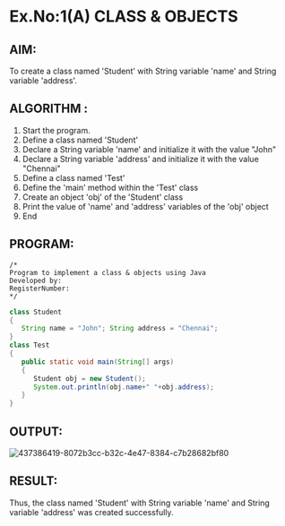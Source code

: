 # Ex.No:1(A) CLASS & OBJECTS

## AIM:
To create a class named 'Student' with String variable 'name' and String variable 'address'.

## ALGORITHM :
1.	Start the program.
2.	Define a class named 'Student'
3.	Declare a String variable 'name' and initialize it with the value "John"
4.	Declare a String variable 'address' and initialize it with the value "Chennai"
5.	Define a class named 'Test'
6.	Define the 'main' method within the 'Test' class
7.	Create an object 'obj' of the 'Student' class
8.	Print the value of 'name' and 'address' variables of the 'obj' object
9.	End



## PROGRAM:
 ```
/*
Program to implement a class & objects using Java
Developed by: 
RegisterNumber:  
*/
```
```java
class Student
{
   String name = "John"; String address = "Chennai";
}
class Test
{
   public static void main(String[] args)
   {
      Student obj = new Student();
      System.out.println(obj.name+" "+obj.address);
   }
}

```





## OUTPUT:

![437386419-8072b3cc-b32c-4e47-8384-c7b28682bf80](https://github.com/user-attachments/assets/5cb645eb-b588-4bee-8c9d-85cdfd252c96)


## RESULT:
Thus, the class named 'Student' with String variable 'name' and String variable 'address' was created successfully.
